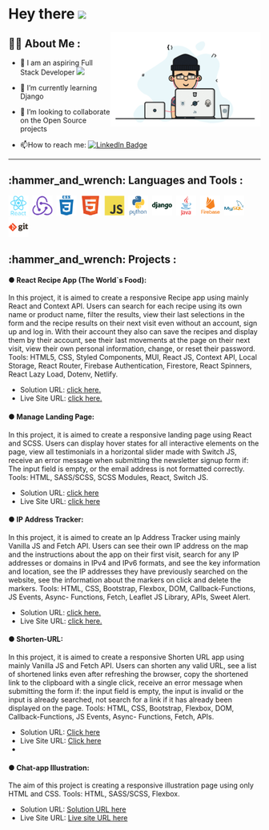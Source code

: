 
<h1>
  Hey there
  <img src="https://media.giphy.com/media/hvRJCLFzcasrR4ia7z/giphy.gif" width="30px"/>
</h1>

<img src="gif.gif" width="300" align="right"  />

## :man_technologist: About Me :

- 🔭 I am an aspiring Full Stack Developer <img src="https://media.giphy.com/media/WUlplcMpOCEmTGBtBW/giphy.gif" width="30" >
- 🌱 I’m currently learning Django
- 👯 I’m looking to collaborate on the Open Source projects

- :mailbox:How to reach me:  <a href="https://www.linkedin.com/in/mubeydealpkilic"> <img src="https://img.shields.io/badge/LinkedIn-blue?style=for-the-badge&logo=linkedin&logoColor=white" width="80" height="20" alt="LinkedIn Badge"/> </a>  
---

<h2>:hammer_and_wrench: Languages and Tools :</h2>
<div>
  <div>
  <img src="https://github.com/devicons/devicon/blob/master/icons/react/react-original-wordmark.svg" title="React" alt="React" width="40" height="40"/>&nbsp;
  <img src="https://github.com/devicons/devicon/blob/master/icons/redux/redux-original.svg" title="Redux" alt="Redux " width="40" height="40"/>&nbsp;
  <img src="https://github.com/devicons/devicon/blob/master/icons/css3/css3-plain-wordmark.svg"  title="CSS3" alt="CSS" width="40" height="40"/>&nbsp;
  <img src="https://github.com/devicons/devicon/blob/master/icons/html5/html5-original.svg" title="HTML5" alt="HTML" width="40" height="40"/>&nbsp;
  <img src="https://github.com/devicons/devicon/blob/master/icons/javascript/javascript-original.svg" title="JavaScript" alt="JavaScript" width="40" height="40"/>&nbsp;
  <img src="https://raw.githubusercontent.com/devicons/devicon/1119b9f84c0290e0f0b38982099a2bd027a48bf1/icons/python/python-original-wordmark.svg" title="Python" alt="Python" width="40" height="40"/>&nbsp;
   <img src="https://raw.githubusercontent.com/devicons/devicon/1119b9f84c0290e0f0b38982099a2bd027a48bf1/icons/django/django-plain-wordmark.svg" title="Django" alt="Django" width="40" height="40"/>&nbsp;
  <img src="https://github.com/devicons/devicon/blob/master/icons/java/java-original-wordmark.svg" title="Java" alt="Java" width="40" height="40"/>&nbsp;
  <img src="https://github.com/devicons/devicon/blob/master/icons/firebase/firebase-plain-wordmark.svg" title="Firebase" alt="Firebase" width="40" height="40"/>&nbsp;
  <img src="https://github.com/devicons/devicon/blob/master/icons/mysql/mysql-original-wordmark.svg" title="MySQL"  alt="MySQL" width="40" height="40"/>&nbsp;
  <img src="https://github.com/devicons/devicon/blob/master/icons/git/git-original-wordmark.svg" title="Git" alt="Git" width="40" height="40"/>
  </div>
</div>

<h2>:hammer_and_wrench: Projects :</h2>
<h4>●   React Recipe App (The World`s Food):</h4>
<p> In this project, it is aimed to create a responsive Recipe app using mainly React and Context API. Users can search for each recipe using its own name or product name, filter the results, view their last selections in the form and the recipe results on their next visit even without an account, sign up and log in. With their account they also can save the recipes and display them by their account, see their last movements at the page on their next visit, view their own personal information, change, or reset their password. Tools: HTML5, CSS, Styled Components, MUI, React JS, Context API, Local Storage, React Router, Firebase Authentication, Firestore, React Spinners, React Lazy Load, Dotenv, Netlify.</p>

- Solution URL: [click here.](https://github.com/aLpSabre/React-Recipe-App)
- Live Site URL: [click here.](https://theworldsfood.netlify.app/)
  
<h4>●   Manage Landing Page:</h4>
<p>In this project, it is aimed to create a responsive landing page using React and SCSS. Users can display hover states for all interactive elements on the page, view all testimonials in a horizontal slider made with Switch JS, receive an error message when submitting the newsletter signup form if: The input field is empty, or the email address is not formatted correctly. Tools: HTML, SASS/SCSS, SCSS Modules, React, Switch JS.</p>
  
- Solution URL: [click here](https://github.com/aLpSabre/manage-landing-page)
- Live Site URL: [click here](https://alpsabre.github.io/manage-landing-page/)

<h4>●   IP Address Tracker:</h4>
<p>  In this project, it is aimed to create an Ip Address Tracker using mainly Vanilla JS and Fetch API. Users can see their own IP address on the map and the instructions about the app on their first visit, search for any IP addresses or domains in IPv4 and IPv6 formats, and see the key information and location, see the IP addresses they have previously searched on the website, see the information about the markers on click and delete the markers. Tools: HTML, CSS, Bootstrap, Flexbox, DOM, Callback-Functions, JS Events, Async- Functions, Fetch, Leaflet JS Library, APIs, Sweet Alert.</p>
  
- Solution URL: [click here.](https://github.com/aLpSabre/IP-Adress-Tracker)
- Live Site URL: [click here.](https://ip-trackerr.netlify.app/)
   
<h4>●  	Shorten-URL:</h4>
<p>  In this project, it is aimed to create a responsive Shorten URL app using mainly Vanilla JS and Fetch API. Users can shorten any valid URL, see a list of shortened links even after refreshing the browser, copy the shortened link to the clipboard with a single click, receive an error message when submitting the form if: the input field is empty, the input is invalid or the input is already searched, not search for a link if it has already been displayed on the page.  Tools: HTML, CSS, Bootstrap, Flexbox, DOM, Callback-Functions, JS Events, Async- Functions, Fetch, APIs.</p>

- Solution URL: [Click here](https://github.com/aLpSabre/Shorten-URL)
- Live Site URL: [Click here](https://alpsabre.github.io/Shorten-URL/)
-  
<h4>●  Chat-app Illustration:</h4>
<p> The aim of this project is creating a responsive illustration page using only HTML and CSS. Tools: HTML, SASS/SCSS, Flexbox. </p>
  
- Solution URL: [Solution URL here](https://github.com/aLpSabre/Frontend-Mentor-Projects/tree/main/chat-app-css-illustration-master)
- Live Site URL: [Live site URL here](https://alpsabre.github.io/Frontend-Mentor-Projects/chat-app-css-illustration-master/)




